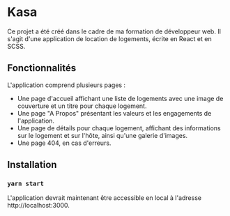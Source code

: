 # Kasa

Ce projet a été créé dans le cadre de ma formation de développeur web. Il s'agit d'une application de location de logements, écrite en React et en SCSS.


## Fonctionnalités

L'application comprend plusieurs pages :

- Une page d'accueil affichant une liste de logements avec une image de couverture et un titre pour chaque logement.
- Une page "A Propos" présentant les valeurs et les engagements de l'application.
- Une page de détails pour chaque logement, affichant des informations sur le logement et sur l'hôte, ainsi qu'une galerie d'images.
- Une page 404, en cas d'erreurs.

## Installation

### `yarn start`

L'application devrait maintenant être accessible en local à l'adresse http://localhost:3000.
